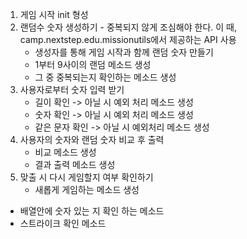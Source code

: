 1. 게임 시작 init 형성
2. 랜덤수  숫자 생성하기 - 중복되지 않게 조심해야 한다.
이 때, camp.nextstep.edu.missionutils에서 제공하는 API 사용
   - 생성자를 통해 게임 시작과 함께 랜덤 숫자 만들기
   - 1부터 9사이의 랜덤 메소드 생성
   - 그 중 중복되는지 확인하는 메소드 생성
3. 사용자로부터 숫자 입력 받기
   - 길이 확인 -> 아닐 시 예외 처리 메소드 생성
   - 숫자 확인 -> 아닐 시 예외 처리 메소드 생성
   - 같은 문자 확인 -> 아닐 시 예외처리 메소드 생성
4. 사용자의 숫자와 랜덤 숫자 비교 후 출력
   - 비교 메소드 생성
   - 결과 출력 메소드 생성
5. 맞출 시 다시 게임할지 여부 확인하기
   - 새롭게 게임하는 메소드 생성

- 배열안에 숫자 있는 지 확인 하는 메소드 
- 스트라이크 확인 메소드 